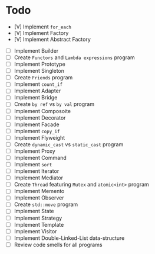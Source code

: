 # Todo

- [V] Implement `for_each`
- [V] Implement Factory
- [V] Implement Abstract Factory
- [ ] Implement Builder
- [ ] Create `Functors` and `Lambda expressions` program
- [ ] Implement Prototype
- [ ] Implement Singleton
- [ ] Create `Friends` program
- [ ] Implement `count_if`
- [ ] Implement Adapter
- [ ] Implement Bridge
- [ ] Create `by ref` vs `by val` program
- [ ] Implement Composoite
- [ ] Implement Decorator
- [ ] Implement Facade
- [ ] Implement `copy_if`
- [ ] Implement Flyweight
- [ ] Create `dynamic_cast` vs `static_cast` program
- [ ] Implement Proxy
- [ ] Implement Command
- [ ] Implement `sort`
- [ ] Implement Iterator
- [ ] Implement Mediator
- [ ] Create `Thread` featuring `Mutex` and `atomic<int>` program
- [ ] Implement Memento
- [ ] Implement Observer
- [ ] Create `std::move` program
- [ ] Implement State
- [ ] Implement Strategy
- [ ] Implement Template
- [ ] Implement Visitor
- [ ] Implement Double-Linked-List data-structure
- [ ] Review code smells for all programs